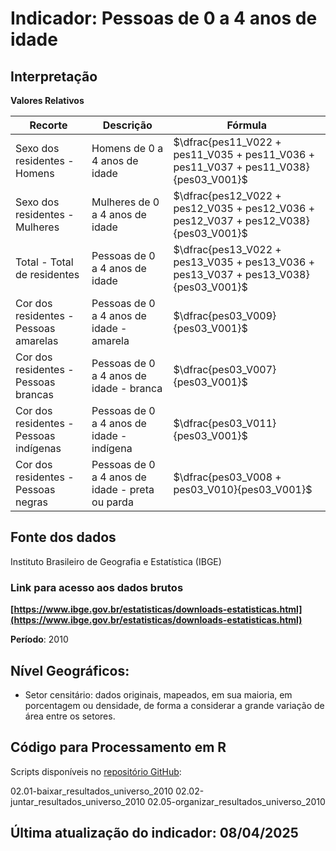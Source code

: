 # Indicador: Pessoas de 0 a 4 anos de idade

## Interpretação

**Valores Relativos**

|Recorte|Descrição  |Fórmula
|--|--|--|
|Sexo dos residentes - Homens|Homens de 0 a 4 anos de idade|$\dfrac{pes11_V022 + pes11_V035 + pes11_V036 + pes11_V037 + pes11_V038}{pes03_V001}$|
|Sexo dos residentes - Mulheres|Mulheres de 0 a 4 anos de idade|$\dfrac{pes12_V022 + pes12_V035 + pes12_V036 + pes12_V037 + pes12_V038}{pes03_V001}$|
|Total - Total de residentes|Pessoas de 0 a 4 anos de idade|$\dfrac{pes13_V022 + pes13_V035 + pes13_V036 + pes13_V037 + pes13_V038}{pes03_V001}$|
|Cor dos residentes - Pessoas amarelas|Pessoas de 0 a 4 anos de idade - amarela|$\dfrac{pes03_V009}{pes03_V001}$|
|Cor dos residentes - Pessoas brancas|Pessoas de 0 a 4 anos de idade - branca|$\dfrac{pes03_V007}{pes03_V001}$|
|Cor dos residentes - Pessoas indígenas|Pessoas de 0 a 4 anos de idade - indígena|$\dfrac{pes03_V011}{pes03_V001}$|
|Cor dos residentes - Pessoas negras|Pessoas de 0 a 4 anos de idade - preta ou parda|$\dfrac{pes03_V008 + pes03_V010}{pes03_V001}$|


## Fonte dos dados
Instituto Brasileiro de Geografia e Estatística (IBGE)

### Link para acesso aos dados brutos
**[https://www.ibge.gov.br/estatisticas/downloads-estatisticas.html](https://www.ibge.gov.br/estatisticas/downloads-estatisticas.html)**

**Período**: 2010

## Nível Geográficos:

 - Setor censitário: dados originais, mapeados, em sua maioria, em porcentagem ou densidade, de forma a considerar a grande variação de área entre os setores.

## Código para Processamento em R
Scripts disponíveis no [repositório GitHub](https://github.com/cem-usp/georedus):

02.01-baixar_resultados_universo_2010
02.02-juntar_resultados_universo_2010
02.05-organizar_resultados_universo_2010

## Última atualização do indicador: 08/04/2025
